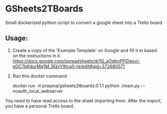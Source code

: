 # GSheets2TBoards
Small dockerized python script to convert a google sheet into a Trello board

## Usage:

1) Create a copy of the 'Example Template' on Google and fill it in based on the instructions in it.
https://docs.google.com/spreadsheets/d/1Q_aOqbvPPiDeovl-eDC7bKdurMq1M_BQyY9tca1i-lg/edit#gid=372680571

2) Run this docker command

	docker run -it praqma/gsheets2tboards:0.1.1 python ./main.py --noauth_local_webserver


You need to have read access to the sheet importing from.
After the import, you have a personal Trello board.

